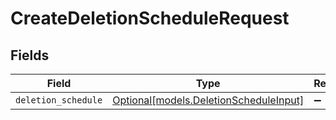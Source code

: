 # CreateDeletionScheduleRequest


## Fields

| Field                                                                        | Type                                                                         | Required                                                                     | Description                                                                  |
| ---------------------------------------------------------------------------- | ---------------------------------------------------------------------------- | ---------------------------------------------------------------------------- | ---------------------------------------------------------------------------- |
| `deletion_schedule`                                                          | [Optional[models.DeletionScheduleInput]](../models/deletionscheduleinput.md) | :heavy_minus_sign:                                                           | N/A                                                                          |